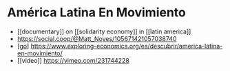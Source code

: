 # América Latina En Movimiento

- [[documentary]] on [[solidarity economy]] in [[latin america]]
- https://social.coop/@Matt_Noyes/105671421057038740
- [[go]] https://www.exploring-economics.org/es/descubrir/america-latina-en-movimiento/
- [[video]] https://vimeo.com/231744228


[//begin]: # "Autogenerated link references for markdown compatibility"
[go]: go "Go"
[//end]: # "Autogenerated link references"